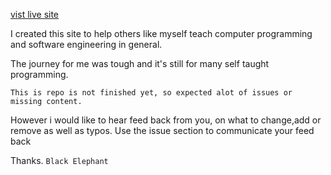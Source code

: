 [vist live site](https://dutkulang.github.io)

I created this site to help others like myself teach computer programming and software engineering in general.

The journey for me was tough and it's still for many self taught programming.

```
This is repo is not finished yet, so expected alot of issues or missing content.
```

However i would like to hear feed back from you, on what to change,add or remove as well as typos. Use the issue section to communicate your feed back

Thanks. `Black Elephant`
